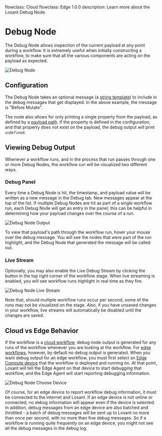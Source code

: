 flowclass: Cloud
flowclass: Edge 1.0.0
description: Learn more about the Losant Debug Node.

# Debug Node

The Debug Node allows inspection of the current payload at any point during a workflow. It is extremely useful when initially constructing a workflow, to make sure that all the various components are acting on the payload as expected.

![Debug Node](/images/workflows/outputs/debug-node.png "Debug Node")

## Configuration

The Debug Node takes an optional message (a [string template](/workflows/accessing-payload-data/#string-templates)) to include in the debug messages that get displayed. In the above example, the message is "Before Mutate".

The node also allows for only printing a single property from the payload, as defined by a [payload path](/workflows/accessing-payload-data/#payload-paths). If the property is defined in the configuration, and that property does not exist on the payload, the debug output will print `undefined`.

## Viewing Debug Output

Whenever a workflow runs, and in the process that run passes through one or more Debug Nodes, the workflow run will be visualized two different ways.

### Debug Panel

Every time a Debug Node is hit, the timestamp, and payload value will be written as a new message in the Debug tab. New messages appear at the top of the list. If multiple Debug Nodes are hit as part of a single workflow run, each Debug Node will get an entry in the panel; this can be helpful in determining how your payload changes over the course of a run.

![Debug Node Output](/images/workflows/outputs/debug-node-workflow-stream.png "Debug Node Output")

To view that payload's path through the workflow run, hover your mouse over the debug message. You will see the nodes that were part of the run highlight, and the Debug Node that generated the message will be called out.

### Live Stream

Optionally, you may also enable the Live Debug Stream by clicking the button in the top right corner of the workflow stage. When live streaming is enabled, you will see workflow runs highlight in real time as they fire.

![Debug Node Live Stream](/images/workflows/outputs/debug-live-view.png "Debug Node Live Stream")

Note that, should multiple workflow runs occur per second, some of the runs may not be visualized on the stage. Also, if you have unsaved changes in your workflow, live streams will automatically be disabled until the changes are saved.

## Cloud vs Edge Behavior

If the workflow is a [cloud workflow](/workflows/cloud-workflow), debug node output is generated for any runs of the workflow whenever you are looking at the workflow. For [edge workflows](/workflows/edge-workflows/#debugging), however, by default no debug output is generated. When you want debug output for an edge workflow, you must first select an [Edge Compute device](/devices/edge-compute/) that the workflow is deployed and running on. At that point, Losant will tell the Edge Agent on that device to start debugging that workflow, and the Edge Agent will start reporting debugging information.

![Debug Node Choose Device](/images/workflows/outputs/debug-choose-device.png "Debug Node Choose Device")

Of course, for an edge device to report workflow debug information, it must be connected to the internet and Losant. If an edge device is not online or connected, no debug information will appear even if the device is selected. In addition, debug messages from an edge device are also batched and throttled - a batch of debug messages will be sent up to Losant no more than once per second, with no more than five debug messages. So if a workflow is running quite frequently on an edge device, you might not see all the debug messages in the debug log.

